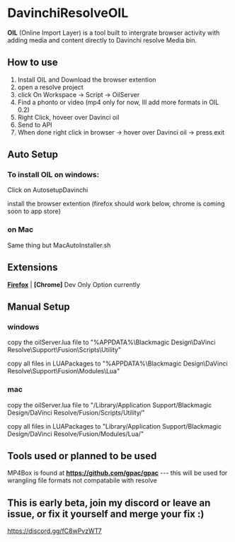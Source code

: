 # DavinchiResolveOIL
**OIL** (Online Import Layer) is a tool built to intergrate browser activity with adding media and content directly to Davinchi resolve Media bin.

## How to use
1. Install OIL and Download the browser extention
2. open a resolve project
3. click On Workspace -> Script -> OilServer
4. Find a phonto or video (mp4 only for now, Ill add more formats in OIL 0.2)
5. Right Click, hoveer over Davinci oil
6. Send to API
7. When done right click in browser -> hover over Davinci oil -> press exit
   
## Auto Setup

### To install OIL on windows:
Click on AutosetupDavinchi

install the browser extention (firefox should work below, chrome is coming soon to app store)

### on Mac
Same thing but MacAutoInstaller.sh


## Extensions

**[Firefox](https://addons.mozilla.org/en-US/firefox/addon/davinchi-oil/)** | **[Chrome]** Dev Only Option currently


 
## Manual Setup
### windows
copy the oilServer.lua file to "%APPDATA%\Blackmagic Design\DaVinci Resolve\Support\Fusion\Scripts\Utility\"

copy all files in LUAPackages to "%APPDATA%\Blackmagic Design\DaVinci Resolve\Support\Fusion\Modules\Lua\"

### mac
copy the oilServer.lua file to "/Library/Application Support/Blackmagic Design/DaVinci Resolve/Fusion/Scripts/Utility/"

copy all files in LUAPackages to "Library/Application Support/Blackmagic Design/DaVinci Resolve/Fusion/Modules/Lua/"



## Tools used or planned to be used
MP4Box is found at **https://github.com/gpac/gpac**  --- this will be used for wrangling file formats not compatabile with resolve

## This is early beta, join my discord or leave an issue, or fix it yourself and merge your fix :)
https://discord.gg/fC8wPvzWT7
